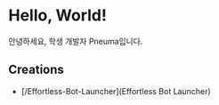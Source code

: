 # Hello, World!
안녕하세요, 학생 개발자 Pneuma입니다.

## Creations
* [/Effortless-Bot-Launcher](Effortless Bot Launcher)
